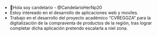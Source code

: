 - 👋Hola soy candelario - @CandelarioHerNp20
- Estoy intereado en el desarrollo de aplicaciones web y moviles.
- Trabajo en el desarrollo del proyecto académico “CVREGGZA” para la digitalización de la compraventa de productos de la región, tras lograr completar dicha aplicación pretendo escalarla a niel zona.

<!---
Este es mi repositoreo de trabajos con mayor peso dentro de mi area actual
--->
